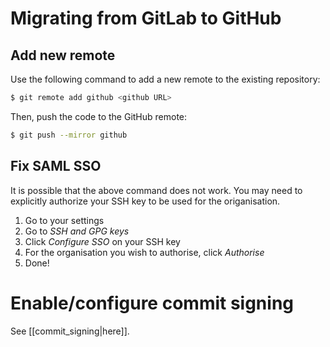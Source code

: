 # Migrating from GitLab to GitHub

## Add new remote
Use the following command to add a new remote to the existing repository:
```bash
$ git remote add github <github URL>
```

Then, push the code to the GitHub remote:
```bash
$ git push --mirror github
```

## Fix SAML SSO
It is possible that the above command does not work. You may need to explicitly authorize your SSH key to be used for the origanisation.

1. Go to your settings
2. Go to _SSH and GPG keys_
3. Click _Configure SSO_ on your SSH key
4. For the organisation you wish to authorise, click _Authorise_
5. Done!

# Enable/configure commit signing
See [[commit_signing|here]].